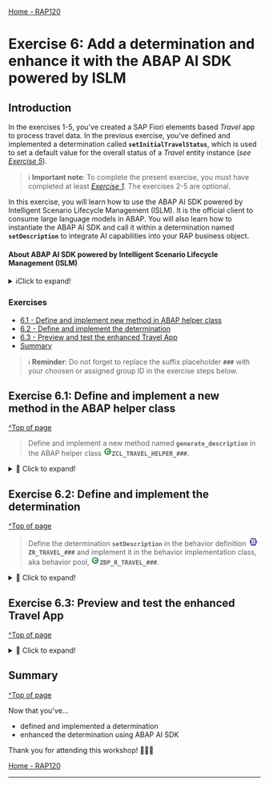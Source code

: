 [Home - RAP120](../../README.md)

# Exercise 6: Add a determination and enhance it with the ABAP AI SDK powered by ISLM

## Introduction

In the exercises 1-5, you've created a SAP Fiori elements based _Travel_ app to process travel data. In the previous exercise, you've defined and implemented a determination called **`setInitialTravelStatus`**, which is used to set a default value for the overall status of a _Travel_ entity instance (_see [Exercise 5](../ex05/README.md)_).  
> ℹ️ **Important note**: To complete the present exercise, you must have completed at least _[Exercise 1](../ex01/README.md)_. The exercises 2-5 are optional.

In this exercise, you will learn how to use the ABAP AI SDK powered by Intelligent Scenario Lifecycle Management (ISLM). It is the official client to consume large language models in ABAP. You will also learn how to instantiate the ABAP AI SDK and call it within a determination named **`setDescription`** to integrate AI capabilities into your RAP business object.

#### About ABAP AI SDK powered by Intelligent Scenario Lifecycle Management (ISLM)
<details>
  <summary>ℹ️Click to expand!</summary>

  ABAP AI SDK powered by Intelligent Scenario Lifecycle Management (ISLM) is an ABAP re-use library that supports you to interact with large language models (LLMs) hosted on the generative AI hub in SAP AI Core. With the ABAP AI SDK, you can build your own AI-based features in ABAP.

  As an ABAP developer, you can access large language models from within your ABAP system. The ABAP AI SDK powered by ISLM is designed to standardize and ease the access to large language models and provide convenient features for ABAP developers. The ISLM and ABAP AI SDK integration offers a unified solution for business and technical use cases, facilitating prompt execution within the context of business applications.
    
  ABAP AI SDK powered by ISLM is the official client to consume large language models in ABAP. 

  > ℹ️ Curious to learn more about ABAP AI SDK powered by ISLM?   
  Check out the [Developing your own AI-enabled applications | SAP Help Portal](https://help.sap.com/docs/abap-ai/generative-ai-in-abap-cloud/developing-your-own-ai-enabled-applications?locale=en-US) or the Devtoberfest 2024 session [Integrating Generative AI in SAP S/4HANA with ISLM](https://www.youtube.com/watch?v=SezO4_HTHfQ)

 </details>

### Exercises

- [6.1 - Define and implement new method in ABAP helper class](#exercise-61-define-and-implement-a-new-method-in-the-abap-helper-class)
- [6.2 - Define and implement the determination](#exercise-62-define-and-implement-the-determination)
- [6.3 - Preview and test the enhanced Travel App](#exercise-63-preview-and-test-the-enhanced-travel-app)
- [Summary](#summary)  

> ℹ️ **Reminder**: Do not forget to replace the suffix placeholder **`###`** with your choosen or assigned group ID in the exercise steps below. 

## Exercise 6.1: Define and implement a new method in the ABAP helper class
[^Top of page](#Introduction)

>  Define and implement a new method named **`generate_description`** in the ABAP helper class ![class](images/adt_class.png)**`ZCL_TRAVEL_HELPER_###`**.

 <details>
  <summary>🔵 Click to expand!</summary>

  1. Go to the ABAP class ![class](images/adt_class.png)**`ZCL_TRAVEL_HELPER_###`** and define the **`generate_description`** method 

     ```ABAP
       METHODS: generate_description IMPORTING iv_city TYPE /dmo/city RETURNING VALUE(rv_description) TYPE /dmo/description
     ```

  2. Replace the implementation of the method **`generate_description`** with the source code provided below.

      > ⚠️⚠️ **Please note**: the **`islm_scenario`** parameter will be provided by the instructor ⚠️⚠️

     ```ABAP
           METHOD generate_description.

           TRY.
             FINAL(api) = cl_aic_islm_compl_api_factory=>get( )->create_instance( islm_scenario = '<ISLM Scenario will be provided by the instructor>' ).
           CATCH cx_aic_api_factory INTO DATA(lx_api).
            rv_description = ''.
           ENDTRY.

           TRY.
             DATA(messages) = api->create_message_container( ).
             messages->set_system_role( 'You are a travel agent expert' ).
             messages->add_user_message( 'Generate a travel description for ' && iv_city && '.It should be less than 100 characters' ).
             rv_description = api->execute_for_messages( messages )->get_completion( ).
           CATCH cx_aic_completion_api INTO DATA(lx_completion).
             rv_description = ''.
           ENDTRY.

         ENDMETHOD.
     ```

     The complete updated source code in the class should now look like this:   

     ```ABAP
         CLASS zcl_travel_helper_### DEFINITION
         PUBLIC
         FINAL
         CREATE PUBLIC .

         PUBLIC SECTION.
           METHODS: validate_customer IMPORTING iv_customer_id TYPE /dmo/customer_id RETURNING VALUE(rv_exists) TYPE abap_bool.
           METHODS: get_booking_status IMPORTING iv_status TYPE /dmo/booking_status_text RETURNING VALUE(rv_status) TYPE /dmo/booking_status.
           METHODS: generate_description RETURNING VALUE(rv_description) TYPE string.
         PROTECTED SECTION.
         PRIVATE SECTION.
       ENDCLASS.


       CLASS zcl_travel_helper_### IMPLEMENTATION. 

         METHOD validate_customer.
           rv_exists = abap_false.
           SELECT FROM /dmo/customer FIELDS customer_id
               WHERE customer_id = @iv_customer_id
           INTO TABLE @DATA(customers).

           IF customers IS NOT INITIAL.
             rv_exists = abap_true.
           ENDIF.
         ENDMETHOD.

         METHOD get_booking_status.
           CASE iv_status.
             WHEN 'Booked'.
               rv_status = 'B'.
             WHEN 'New'.
               rv_status = 'N'.
             WHEN 'Cancelled'.
               rv_status = 'X'.
           ENDCASE.
         ENDMETHOD.

         METHOD generate_description.
           "This method will be called in the determination setDescription
           TRY.
             FINAL(api) = cl_aic_islm_compl_api_factory=>get( )->create_instance( islm_scenario = '<ISLM Scenario will be provided by the instructor>' ).
           CATCH cx_aic_api_factory INTO DATA(lx_api).
            rv_description = ''.
           ENDTRY.

           TRY.
             DATA(messages) = api->create_message_container( ).
             messages->set_system_role( 'You are a travel agent expert' ).
             messages->add_user_message( 'Generate a travel description for ' && iv_city && '.It should be less than 100 characters' ).
             rv_description = api->execute_for_messages( messages )->get_completion( ).
           CATCH cx_aic_completion_api INTO DATA(lx_completion).
             rv_description = ''.
           ENDTRY.
         ENDMETHOD.

       ENDCLASS.
     ```
  4.  Save![save icon](images/adt_save.png) and activate![activate icon](images/adt_activate.png) the changes.

</details>


## Exercise 6.2: Define and implement the determination
[^Top of page](#Introduction)

> Define the determination **`setDescription`** in the behavior definition ![behaviordefinition](images/adt_bdef.png)**`ZR_TRAVEL_###`** and implement it in the behavior implementation class, aka behavior pool, ![class](images/adt_class.png)**`ZBP_R_TRAVEL_###`**.  

 <details>
  <summary>🔵 Click to expand!</summary>

  1. Go to the behavior definiton ![bdef icon](images/adt_bdef.png)**`ZR_TRAVEL_###`**  
  
   Add the **`Destination`** as mandatory field:

    ```BDL 
      field ( mandatory : create )
        TravelId,
        Destination;
    ```  
    
    Then, define the following determination:

     ```BDL 
       determination setDescription on modify { create; }
     ```
 
  2. Save![save icon](images/adt_save.png) and activate![activate icon](images/adt_activate.png) the changes in ![bdef icon](images/adt_bdef.png)**`ZR_TRAVEL_###`**.
 
  3. Declare the required method in behavior implementation class [](images/adt_class.png) **`ZBP_R_TRAVEL_###`** using ADT Quick Fix (**Ctrl + 1**).
 
  4. Save![save icon](images/adt_save.png) and activate![activate icon](images/adt_activate.png) the changes in ![class icon](images/adt_class.png)**`ZBP_R_TRAVEL_###`**. 
 
  5. Please complete the **`setDescription`** implementation by incorporating the code provided below.

     Don't forget to replace the suffix placeholder **`###`** with your chosen or assigned group ID/suffix.

     ```ABAP
       METHOD setDescription.

         DATA(lo_travel_helper) = NEW zcl_travel_helper_###(  ).

         READ ENTITIES OF ZR_TRAVEL_### IN LOCAL MODE
         ENTITY Travel
           FIELDS ( Description ) WITH CORRESPONDING #( keys )
           RESULT DATA(lt_travel).

         DELETE lt_travel WHERE Description IS NOT INITIAL.
         CHECK lt_travel IS NOT INITIAL.

         MODIFY ENTITIES OF ZR_TRAVEL_### IN LOCAL MODE
           ENTITY Travel
             UPDATE FIELDS ( Description )
             WITH VALUE #( FOR key IN lt_travel ( %tky   = key-%tky
                                                  Description = lo_travel_helper->generate_description(  key-Destination )  ) )
           REPORTED DATA(update_reported).

         reported = CORRESPONDING #( DEEP update_reported ).
       ENDMETHOD.
     ```

     The complete updated source code in the class should look like this: 

     ```ABAP
       CLASS LHC_ZR_TRAVEL_### DEFINITION INHERITING FROM CL_ABAP_BEHAVIOR_HANDLER.
         PRIVATE SECTION.
           METHODS:
             GET_GLOBAL_AUTHORIZATIONS FOR GLOBAL AUTHORIZATION
               IMPORTING
                 REQUEST requested_authorizations FOR Travel
               RESULT result,
             validateCustomer FOR VALIDATE ON SAVE
                   IMPORTING keys FOR Travel~validateCustomer,
             setInitialTravelStatus FOR DETERMINE ON MODIFY
                   IMPORTING keys FOR Travel~setInitialTravelStatus,
             setDescription FOR DETERMINE ON MODIFY
                   IMPORTING keys FOR Travel~setDescription.
       ENDCLASS.

       CLASS LHC_ZR_TRAVEL_### IMPLEMENTATION.
         METHOD GET_GLOBAL_AUTHORIZATIONS.
         ENDMETHOD.

         METHOD validateCustomer.
           "ABAP EML to read the field CustomerId from CDS view ZR_TRAVEL_###
             READ ENTITIES OF ZR_TRAVEL_### IN LOCAL MODE
                 ENTITY Travel
                   FIELDS ( CustomerID )
                   WITH CORRESPONDING #( keys )
                 RESULT DATA(lt_travel).


               LOOP AT lt_travel INTO DATA(travel).
                 DATA(lo_travel_helper) = NEW zcl_travel_helper_###(  ).
                 DATA(customer_id) = travel-CustomerID.

                 IF customer_id IS INITIAL.
                     APPEND VALUE #( %tky = travel-%tky ) TO failed-travel.
                     APPEND VALUE #( %tky                = travel-%tky
                                     %state_area         = 'VALIDATE_CUSTOMER'
                                     %msg                = NEW /dmo/cm_flight_messages( textid   = /dmo/cm_flight_messages=>enter_customer_id
                                                                                       severity = if_abap_behv_message=>severity-error )
                                     %element-CustomerID = if_abap_behv=>mk-on
                                   ) TO reported-travel.


                 ELSEIF lo_travel_helper->validate_customer( customer_id ) = abap_false.

                 APPEND VALUE #( %tky = travel-%tky ) TO failed-travel.
                 APPEND VALUE #( %tky                = travel-%tky
                                 %state_area         = 'VALIDATE_CUSTOMER'
                                 %msg                = NEW /dmo/cm_flight_messages( textid      = /dmo/cm_flight_messages=>customer_unkown
                                                                                   customer_id = travel-CustomerId
                                                                                   severity    = if_abap_behv_message=>severity-error )
                                 %element-CustomerID = if_abap_behv=>mk-on
                                 ) TO reported-travel.
                 ENDIF.
               ENDLOOP.
         ENDMETHOD.

         METHOD setInitialTravelStatus.

           DATA(lo_travel_helper) = NEW zcl_travel_helper_###(  ).

           "1) ABAP EML to read the field Status from CDS view ZR_TRAVEL_###
           READ ENTITIES OF ZR_TRAVEL_### IN LOCAL MODE
             ENTITY Travel
               FIELDS ( Status ) WITH CORRESPONDING #( keys )
               RESULT DATA(lt_travel).

           "2) If Status is already set, do nothing, i.e. remove such instances
           DELETE lt_travel WHERE Status IS NOT INITIAL.
           CHECK lt_travel IS NOT INITIAL.

           "3) ABAP EML to update the field Status in CDS view ZR_TRAVEL_###. Use variable update_reported
           MODIFY ENTITIES OF ZR_TRAVEL_### IN LOCAL MODE
             ENTITY Travel
               UPDATE FIELDS ( Status )
               WITH VALUE #( FOR key IN lt_travel ( %tky   = key-%tky
                                                   Status = lo_travel_helper->get_booking_status( 'New' )  ) )
             REPORTED DATA(update_reported).

           "4) Set the changing parameter reported
           reported = CORRESPONDING #( DEEP update_reported ).

         ENDMETHOD.

         METHOD setDescription.

           DATA(lo_travel_helper) = NEW zcl_travel_helper_###(  ).

           READ ENTITIES OF ZR_TRAVEL_### IN LOCAL MODE
           ENTITY Travel
             FIELDS ( Description ) WITH CORRESPONDING #( keys )
             RESULT DATA(lt_travel).

           DELETE lt_travel WHERE Description IS NOT INITIAL.
           CHECK lt_travel IS NOT INITIAL.

           MODIFY ENTITIES OF ZR_TRAVEL_### IN LOCAL MODE
             ENTITY Travel
               UPDATE FIELDS ( Description )
               WITH VALUE #( FOR key IN lt_travel ( %tky   = key-%tky
                                                   Description = lo_travel_helper->generate_description( key-Destination )  ) )
             REPORTED DATA(update_reported).

           reported = CORRESPONDING #( DEEP update_reported ).
         ENDMETHOD.

       ENDCLASS.
     ```

  6. Save![save icon](images/adt_save.png) and activate![activate icon](images/adt_activate.png) the changes in ![class icon](images/adt_class.png)**`ZBP_R_TRAVEL_###`**.  

</details>


## Exercise 6.3: Preview and test the enhanced Travel App
[^Top of page](#Introduction)
<details>
  <summary>🔵 Click to expand!</summary>

  1. Refresh your application in the browser using **F5** if the browser is still open   
    or go to your service binding ![service binding](images/adt_srvb.png)**`ZUI_TRAVEL_###_04`** and start the Fiori elements App preview for the **`Travel`** entity set.
 
  2. Create a new _Travel_ instance. 
 
     The **`Description`** field should now be set automatically by the determination `setInitialTravelStatus` you've just implemented. It means that the initial description of the created entity should now be set coming from the LLM output through the ABAP AI SDK powered by ISLM. 
    
</details>


## Summary
[^Top of page](#Introduction)

Now that you've... 
- defined and implemented a determination
- enhanced the determination using ABAP AI SDK

Thank you for attending this workshop! 🎉🎉🎉

[Home - RAP120](../../README.md)

---
